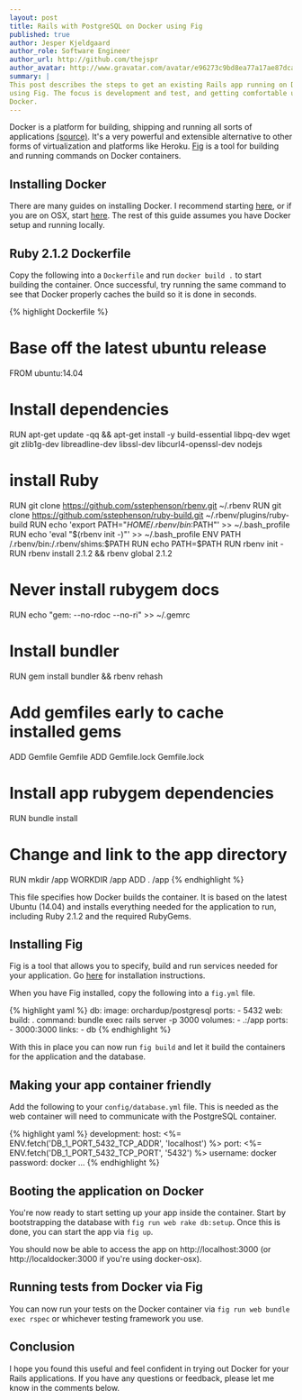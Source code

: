 ```yaml
---
layout: post
title: Rails with PostgreSQL on Docker using Fig
published: true
author: Jesper Kjeldgaard
author_role: Software Engineer
author_url: http://github.com/thejspr
author_avatar: http://www.gravatar.com/avatar/e96273c9bd8ea77a17ae87dca4c0de4c
summary: |
This post describes the steps to get an existing Rails app running on Docker
using Fig. The focus is development and test, and getting comfortable using
Docker.
---
```


Docker is a platform for building, shipping and running all sorts of
applications [(source)](https://www.docker.com/whatisdocker/). It's a very
powerful and extensible alternative to other forms of virtualization and
platforms like Heroku. [Fig](http://www.fig.sh/) is a tool for building and
running commands on Docker containers.


## Installing Docker

There are many guides on installing Docker. I recommend starting
[here](https://docs.docker.com/installation/#installation), or if you are on
OSX, start [here](https://github.com/noplay/docker-osx#docker-osx). The rest of
this guide assumes you have Docker setup and running locally.


## Ruby 2.1.2 Dockerfile

Copy the following into a `Dockerfile` and run `docker build .` to start
building the container. Once successful, try running the same command to see
that Docker properly caches the build so it is done in seconds.

{% highlight Dockerfile %}
# Base off the latest ubuntu release
FROM ubuntu:14.04

# Install dependencies
RUN apt-get update -qq && apt-get install -y build-essential libpq-dev wget git zlib1g-dev libreadline-dev libssl-dev libcurl4-openssl-dev nodejs

# install Ruby
RUN git clone https://github.com/sstephenson/rbenv.git ~/.rbenv
RUN git clone https://github.com/sstephenson/ruby-build.git ~/.rbenv/plugins/ruby-build
RUN echo 'export PATH="$HOME/.rbenv/bin:$PATH"' >> ~/.bash_profile
RUN echo 'eval "$(rbenv init -)"' >> ~/.bash_profile
ENV PATH /.rbenv/bin:/.rbenv/shims:$PATH
RUN echo PATH=$PATH
RUN rbenv init -
RUN rbenv install 2.1.2 && rbenv global 2.1.2

# Never install rubygem docs
RUN echo "gem: --no-rdoc --no-ri" >> ~/.gemrc

# Install bundler
RUN gem install bundler && rbenv rehash

# Add gemfiles early to cache installed gems
ADD Gemfile Gemfile
ADD Gemfile.lock Gemfile.lock

# Install app rubygem dependencies
RUN bundle install

# Change and link to the app directory
RUN mkdir /app
WORKDIR /app
ADD . /app
{% endhighlight %}

This file specifies how Docker builds the container. It is based on the latest
Ubuntu (14.04) and installs everything needed for the application to run,
including Ruby 2.1.2 and the required RubyGems.


## Installing Fig

Fig is a tool that allows you to specify, build and run services needed for your
application. Go [here](http://www.fig.sh/install.html) for
installation instructions.

When you have Fig installed, copy the following into a `fig.yml` file.

{% highlight yaml %}
db:
  image: orchardup/postgresql
  ports:
    - 5432
web:
  build: .
  command: bundle exec rails server -p 3000
  volumes:
    - .:/app
  ports:
    - 3000:3000
  links:
    - db
{% endhighlight %}

With this in place you can now run `fig build` and let it build the containers
for the application and the database.

## Making your app container friendly

Add the following to your `config/database.yml` file. This is needed as the web
container will need to communicate with the PostgreSQL container.

{% highlight yaml %}
development:
  host: <%= ENV.fetch('DB_1_PORT_5432_TCP_ADDR', 'localhost') %>
  port: <%= ENV.fetch('DB_1_PORT_5432_TCP_PORT', '5432') %>
  username: docker
  password: docker
  ...
{% endhighlight %}

## Booting the application on Docker

You're now ready to start setting up your app inside the container. Start by
bootstrapping the database with `fig run web rake db:setup`. Once this is done,
you can start the app via `fig up`.

You should now be able to access the app on http://localhost:3000 (or
http://localdocker:3000 if you're using docker-osx).


## Running tests from Docker via Fig

You can now run your tests on the Docker container via `fig run web bundle exec
rspec` or whichever testing framework you use.

## Conclusion

I hope you found this useful and feel confident in trying out Docker for your
Rails applications. If you have any questions or feedback, please let me know in
the comments below.

